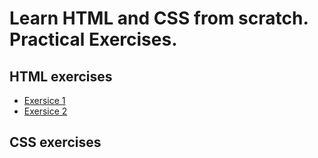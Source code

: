 # Learn HTML and CSS from scratch. Practical Exercises.

## HTML exercises

- [Exersice 1](html/exercise-1)
- [Exersice 2](html/exercise-2)

## CSS exercises
